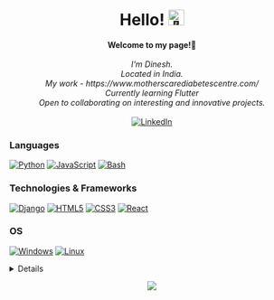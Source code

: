 <h1 align="center">Hello! <img src="https://github.com/wervlad/wervlad/assets/24524555/766d336d-b87d-44ba-807c-c51de2bc6b4d" width="28px" alt="👋"></h1>

<p align="center">
    <b>Welcome to my page!👋</b><br><br>
    <i>
        I'm Dinesh.<br>
        Located in India.<br>
        My work - https://www.motherscarediabetescentre.com/ <br>
        Currently learning Flutter<br>
        Open to collaborating on interesting and innovative projects.<br>
    </i><br>
    <a href="https://www.linkedin.com/in/dineshanbazhagan">
        <img src="https://img.shields.io/badge/LinkedIn-blue?style=flat-square&logo=linkedin" alt="LinkedIn" />
    </a>
</p>

### Languages
[![Python](https://img.shields.io/badge/python-black?style=for-the-badge&logo=python)](https://github.com/itzmidinesh)
[![JavaScript](https://img.shields.io/badge/javascript-black?style=for-the-badge&logo=javascript)](https://github.com/itzmidinesh)
[![Bash](https://img.shields.io/badge/bash-black?style=for-the-badge&logo=gnu-bash&logoColor=white)](https://github.com/itzmidinesh)

### Technologies & Frameworks
[![Django](https://img.shields.io/badge/django-black?style=for-the-badge&logo=django)](https://github.com/itzmidinesh)
[![HTML5](https://img.shields.io/badge/html5-black?style=for-the-badge&logo=html5)](https://hub.docker.com/u/itzmidinesh)
[![CSS3](https://img.shields.io/badge/css3-black?style=for-the-badge&logo=css3)](https://hub.docker.com/u/itzmidinesh)
[![React](https://img.shields.io/badge/react-black?style=for-the-badge&logo=react)](https://github.com/itzmidinesh)

### OS
[![Windows](https://img.shields.io/badge/Windows-black?style=for-the-badge&logo=Windows)](https://github.com/itzmidinesh)
[![Linux](https://img.shields.io/badge/linux-black?style=for-the-badge&logo=Linux)](https://github.com/itzmidinesh)

<details>
<p align="center">
  <a href="https://github.com/itzmidinesh">
    <img src="http://github-profile-summary-cards.vercel.app/api/cards/profile-details?username=itzmidinesh&theme=transparent" />
  </a>
  <a href="https://github.com/itzmidinesh">
    <img src="https://github-readme-streak-stats.herokuapp.com/?user=itzmidinesh&hide_border=true&card_width=338&theme=transparent" />
  </a>
  <a href="https://github.com/itzmidinesh">
    <img src="http://github-profile-summary-cards.vercel.app/api/cards/stats?username=itzmidinesh&theme=transparent" />
  </a>
  <a href="https://github.com/itzmidinesh">
    <img src="https://github-readme-stats.vercel.app/api/top-langs/?username=itzmidinesh&langs_count=10&exclude_repo=&hide=&layout=default&card_width=699&hide_border=true&theme=transparent" />
  </a>
</p>
</details>

<p align="center">
  <a href="https://github.com/itzmidinesh">
    <img src="https://komarev.com/ghpvc/?username=itzmidinesh&color=blue&style=flat)" />
  </a>
</p>


<!-- ### Hi there 👋 My full name is Dinesh Anbazhagan, you can call me Dinesh.
---
- 🌍 Located in India
- ⚛️ My current work that is live https://www.motherscarediabetescentre.com/
- 🌱 Proficient in developing web applications using Django framework
- 🌱 Proficient in Responsive Web Design using Html, CSS and JavaScript
- 🌱 Proficient in Python to create scripts to automate tasks
- 🌱 Currently learning Flutter
- 👯 Open to collaborate on projects
- 📫 You can reach me at [itzmidinesh@gmail.com](mailto:itzmidinesh@gmail.com) -->
